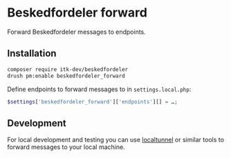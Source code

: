 # Beskedfordeler forward

Forward Beskedfordeler messages to endpoints.

## Installation

```sh
composer require itk-dev/beskedfordeler
drush pm:enable beskedfordeler_forward
```

Define endpoints to forward messages to in `settings.local.php`:

```php
$settings['beskedfordeler_forward']['endpoints'][] = …;
```

## Development

For local development and testing you can use
[localtunnel](https://localtunnel.me/) or similar tools to forward messages to
your local machine.
